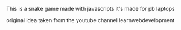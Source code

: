 This is a snake game made with javascripts
it's made for pb laptops

original idea taken from the youtube channel learnwebdevelopment
